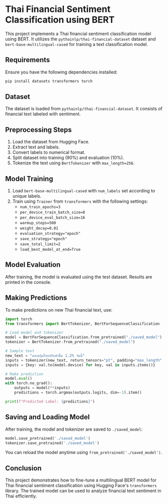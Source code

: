 # Thai Financial Sentiment Classification using BERT

This project implements a Thai financial sentiment classification model using BERT. It utilizes the `pythainlp/thai-financial-dataset` dataset and `bert-base-multilingual-cased` for training a text classification model.

## Requirements

Ensure you have the following dependencies installed:

```bash
pip install datasets transformers torch
```

## Dataset

The dataset is loaded from `pythainlp/thai-financial-dataset`. It consists of financial text labeled with sentiment.

## Preprocessing Steps

1. Load the dataset from Hugging Face.
2. Extract text and labels.
3. Convert labels to numerical format.
4. Split dataset into training (90%) and evaluation (10%).
5. Tokenize the text using `BertTokenizer` with `max_length=256`.

## Model Training

1. Load `bert-base-multilingual-cased` with `num_labels` set according to unique labels.
2. Train using `Trainer` from `transformers` with the following settings:
   - `num_train_epochs=3`
   - `per_device_train_batch_size=8`
   - `per_device_eval_batch_size=16`
   - `warmup_steps=500`
   - `weight_decay=0.01`
   - `evaluation_strategy="epoch"`
   - `save_strategy="epoch"`
   - `save_total_limit=2`
   - `load_best_model_at_end=True`

## Model Evaluation

After training, the model is evaluated using the test dataset. Results are printed in the console.

## Making Predictions

To make predictions on new Thai financial text, use:

```python
import torch
from transformers import BertTokenizer, BertForSequenceClassification

# Load model and tokenizer
model = BertForSequenceClassification.from_pretrained("./saved_model")
tokenizer = BertTokenizer.from_pretrained("./saved_model")

# Sample text
new_text = "ตลาดหุ้นไทยปรับตัวขึ้น 1.2% วันนี้"
inputs = tokenizer(new_text, return_tensors="pt", padding="max_length", truncation=True, max_length=256)
inputs = {key: val.to(model.device) for key, val in inputs.items()}

# Make prediction
model.eval()
with torch.no_grad():
    outputs = model(**inputs)
    predictions = torch.argmax(outputs.logits, dim=-1).item()

print(f"Predicted Label: {predictions}")
```

## Saving and Loading Model

After training, the model and tokenizer are saved to `./saved_model`:

```python
model.save_pretrained('./saved_model')
tokenizer.save_pretrained('./saved_model')
```

You can reload the model anytime using `from_pretrained('./saved_model')`.

## Conclusion

This project demonstrates how to fine-tune a multilingual BERT model for Thai financial sentiment classification using Hugging Face's `transformers` library. The trained model can be used to analyze financial text sentiment in Thai efficiently.

